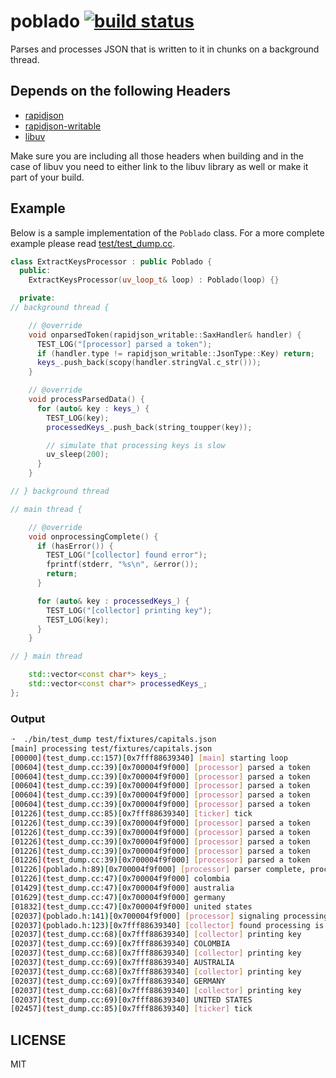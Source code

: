 # poblado [![build status](https://secure.travis-ci.org/nodesource/poblado.svg?branch=master)](http://travis-ci.org/nodesource/poblado)

Parses and processes JSON that is written to it in chunks on a background thread.

## Depends on the following Headers

- [rapidjson](https://github.com/Tencent/rapidjson)
- [rapidjson-writable](https://github.com/nodesource/rapidjson-writable)
- [libuv](https://github.com/libuv/libuv)

Make sure you are including all those headers when building and in the case of libuv you need to either link to the
libuv library as well or make it part of your build.

## Example

Below is a sample implementation of the `Poblado` class. For a more complete example please read
[test/test_dump.cc](test/test_dump.cc).

```cc
class ExtractKeysProcessor : public Poblado {
  public:
    ExtractKeysProcessor(uv_loop_t& loop) : Poblado(loop) {}

  private:
// background thread {

    // @override
    void onparsedToken(rapidjson_writable::SaxHandler& handler) {
      TEST_LOG("[processor] parsed a token");
      if (handler.type != rapidjson_writable::JsonType::Key) return;
      keys_.push_back(scopy(handler.stringVal.c_str()));
    }

    // @override
    void processParsedData() {
      for (auto& key : keys_) {
        TEST_LOG(key);
        processedKeys_.push_back(string_toupper(key));

        // simulate that processing keys is slow
        uv_sleep(200);
      }
    }

// } background thread

// main thread {

    // @override
    void onprocessingComplete() {
      if (hasError()) {
        TEST_LOG("[collector] found error");
        fprintf(stderr, "%s\n", &error());
        return;
      }

      for (auto& key : processedKeys_) {
        TEST_LOG("[collector] printing key");
        TEST_LOG(key);
      }
    }

// } main thread

    std::vector<const char*> keys_;
    std::vector<const char*> processedKeys_;
};
```

### Output

```sh
➝  ./bin/test_dump test/fixtures/capitals.json
[main] processing test/fixtures/capitals.json
[00000](test_dump.cc:157)[0x7fff88639340] [main] starting loop
[00604](test_dump.cc:39)[0x700004f9f000] [processor] parsed a token
[00604](test_dump.cc:39)[0x700004f9f000] [processor] parsed a token
[00604](test_dump.cc:39)[0x700004f9f000] [processor] parsed a token
[00604](test_dump.cc:39)[0x700004f9f000] [processor] parsed a token
[00604](test_dump.cc:39)[0x700004f9f000] [processor] parsed a token
[01226](test_dump.cc:85)[0x7fff88639340] [ticker] tick
[01226](test_dump.cc:39)[0x700004f9f000] [processor] parsed a token
[01226](test_dump.cc:39)[0x700004f9f000] [processor] parsed a token
[01226](test_dump.cc:39)[0x700004f9f000] [processor] parsed a token
[01226](test_dump.cc:39)[0x700004f9f000] [processor] parsed a token
[01226](test_dump.cc:39)[0x700004f9f000] [processor] parsed a token
[01226](poblado.h:89)[0x700004f9f000] [processor] parser complete, processing ...
[01226](test_dump.cc:47)[0x700004f9f000] colombia
[01429](test_dump.cc:47)[0x700004f9f000] australia
[01629](test_dump.cc:47)[0x700004f9f000] germany
[01832](test_dump.cc:47)[0x700004f9f000] united states
[02037](poblado.h:141)[0x700004f9f000] [processor] signaling processing is complete
[02037](poblado.h:123)[0x7fff88639340] [collector] found processing is complete, reading results
[02037](test_dump.cc:68)[0x7fff88639340] [collector] printing key
[02037](test_dump.cc:69)[0x7fff88639340] COLOMBIA
[02037](test_dump.cc:68)[0x7fff88639340] [collector] printing key
[02037](test_dump.cc:69)[0x7fff88639340] AUSTRALIA
[02037](test_dump.cc:68)[0x7fff88639340] [collector] printing key
[02037](test_dump.cc:69)[0x7fff88639340] GERMANY
[02037](test_dump.cc:68)[0x7fff88639340] [collector] printing key
[02037](test_dump.cc:69)[0x7fff88639340] UNITED STATES
[02457](test_dump.cc:85)[0x7fff88639340] [ticker] tick
```

## LICENSE

MIT
